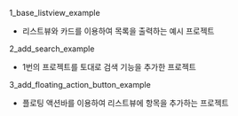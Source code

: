 1_base_listview_example
- 리스트뷰와 카드를 이용하여 목록을 출력하는 예시 프로젝트

2_add_search_example
- 1번의 프로젝트를 토대로 검색 기능을 추가한 프로젝트

3_add_floating_action_button_example
- 플로팅 액션바를 이용하여 리스트뷰에 항목을 추가하는 프로젝트
